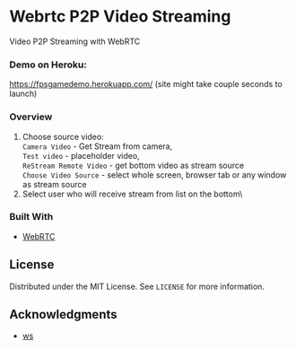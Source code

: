 # Webrtc P2P Video Streaming
 Video P2P Streaming with WebRTC

 ### Demo on Heroku:
 https://fpsgamedemo.herokuapp.com/ (site might take couple seconds to launch)
 
  ### Overview
 
 1. Choose source video:\
 `Camera Video` - Get Stream from camera,\
 `Test video` - placeholder video,\
 `ReStream Remote Video` - get bottom video as stream source\
 `Choose Video Source` - select whole screen, browser tab or any window as stream source
 2. Select user who will receive stream from list on the bottom\
 
 ### Built With

* [WebRTC](https://webrtc.org/)

 <!-- LICENSE -->
## License

Distributed under the MIT License. See `LICENSE` for more information.

<!-- ACKNOWLEDGMENTS -->
## Acknowledgments

* [ws](https://github.com/websockets/ws)

